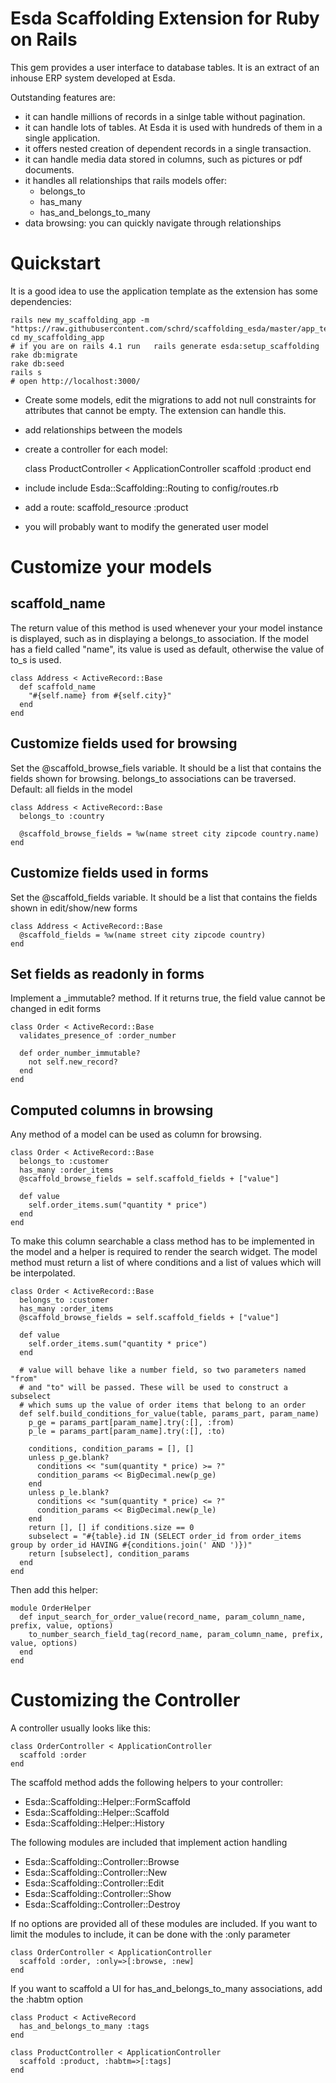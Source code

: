 Esda Scaffolding Extension for Ruby on Rails
============================================

This gem provides a user interface to database tables. It is an extract of an
inhouse ERP system developed at Esda.

Outstanding features are:

- it can handle millions of records in a sinlge table without pagination.
- it can handle lots of tables. At Esda it is used with hundreds of them in a single application.
- it offers nested creation of dependent records in a single transaction.
- it can handle media data stored in columns, such as pictures or pdf documents.
- it handles all relationships that rails models offer:
  - belongs_to
  - has_many
  - has_and_belongs_to_many
- data browsing: you can quickly navigate through relationships

Quickstart
==========

It is a good idea to use the application template as the extension has some dependencies:

    rails new my_scaffolding_app -m "https://raw.githubusercontent.com/schrd/scaffolding_esda/master/app_template/scaffolding_app_template.rb"
    cd my_scaffolding_app
    # if you are on rails 4.1 run   rails generate esda:setup_scaffolding
    rake db:migrate
    rake db:seed
    rails s
    # open http://localhost:3000/

- Create some models, edit the migrations to add not null constraints for attributes that cannot be empty. The extension can handle this.
- add relationships between the models
- create a controller for each model:


    class ProductController < ApplicationController
      scaffold :product
    end

- include include Esda::Scaffolding::Routing to config/routes.rb
- add a route: scaffold_resource :product
- you will probably want to modify the generated user model


Customize your models
=====================

scaffold_name
-------------

The return value of this method is used whenever your your model instance is displayed, such as in displaying a belongs_to association. If the model has a field called "name", its value is used as default, otherwise the value of to_s is used.

    class Address < ActiveRecord::Base
      def scaffold_name
        "#{self.name} from #{self.city}"
      end
    end

Customize fields used for browsing
----------------------------------

Set the @scaffold_browse_fiels variable. It should be a list that contains the fields shown for browsing. belongs_to associations can be traversed. Default: all fields in the model

    class Address < ActiveRecord::Base
      belongs_to :country

      @scaffold_browse_fields = %w(name street city zipcode country.name)
    end

Customize fields used in forms
------------------------------

Set the @scaffold_fields variable. It should be a list that contains the fields shown in edit/show/new forms

    class Address < ActiveRecord::Base
      @scaffold_fields = %w(name street city zipcode country)
    end

Set fields as readonly in forms
-------------------------------
Implement a <fieldname>_immutable? method. If it returns true, the field value cannot be changed in edit forms

    class Order < ActiveRecord::Base
      validates_presence_of :order_number

      def order_number_immutable?
        not self.new_record?
      end
    end

Computed columns in browsing
----------------------------
Any method of a model can be used as column for browsing.

    class Order < ActiveRecord::Base
      belongs_to :customer
      has_many :order_items
      @scaffold_browse_fields = self.scaffold_fields + ["value"]

      def value
        self.order_items.sum("quantity * price")
      end
    end

To make this column searchable a class method has to be implemented in the model and a helper is required to render the search widget. The model method must return a list of where conditions and a list of values which will be interpolated.

    class Order < ActiveRecord::Base
      belongs_to :customer
      has_many :order_items
      @scaffold_browse_fields = self.scaffold_fields + ["value"]

      def value
        self.order_items.sum("quantity * price")
      end

      # value will behave like a number field, so two parameters named "from" 
      # and "to" will be passed. These will be used to construct a subselect 
      # which sums up the value of order items that belong to an order
      def self.build_conditions_for_value(table, params_part, param_name)
        p_ge = params_part[param_name].try(:[], :from)
        p_le = params_part[param_name].try(:[], :to)

        conditions, condition_params = [], []
        unless p_ge.blank?
          conditions << "sum(quantity * price) >= ?"
          condition_params << BigDecimal.new(p_ge)
        end
        unless p_le.blank?
          conditions << "sum(quantity * price) <= ?"
          condition_params << BigDecimal.new(p_le)
        end
        return [], [] if conditions.size == 0
        subselect = "#{table}.id IN (SELECT order_id from order_items group by order_id HAVING #{conditions.join(' AND ')})"
        return [subselect], condition_params
      end
    end

Then add this helper:

    module OrderHelper
      def input_search_for_order_value(record_name, param_column_name, prefix, value, options)
        to_number_search_field_tag(record_name, param_column_name, prefix, value, options)
      end
    end

Customizing the Controller
==========================

A controller usually looks like this:

    class OrderController < ApplicationController
      scaffold :order
    end

The scaffold method adds the following helpers to your controller:
- Esda::Scaffolding::Helper::FormScaffold
- Esda::Scaffolding::Helper::Scaffold
- Esda::Scaffolding::Helper::History

The following modules are included that implement action handling
- Esda::Scaffolding::Controller::Browse
- Esda::Scaffolding::Controller::New
- Esda::Scaffolding::Controller::Edit
- Esda::Scaffolding::Controller::Show
- Esda::Scaffolding::Controller::Destroy

If no options are provided all of these modules are included. If you want to limit the modules to include, it can be done with the :only parameter

    class OrderController < ApplicationController
      scaffold :order, :only=>[:browse, :new]
    end

If you want to scaffold a UI for has_and_belongs_to_many associations, add the :habtm option

    class Product < ActiveRecord
      has_and_belongs_to_many :tags
    end

    class ProductController < ApplicationController
      scaffold :product, :habtm=>[:tags]
    end


